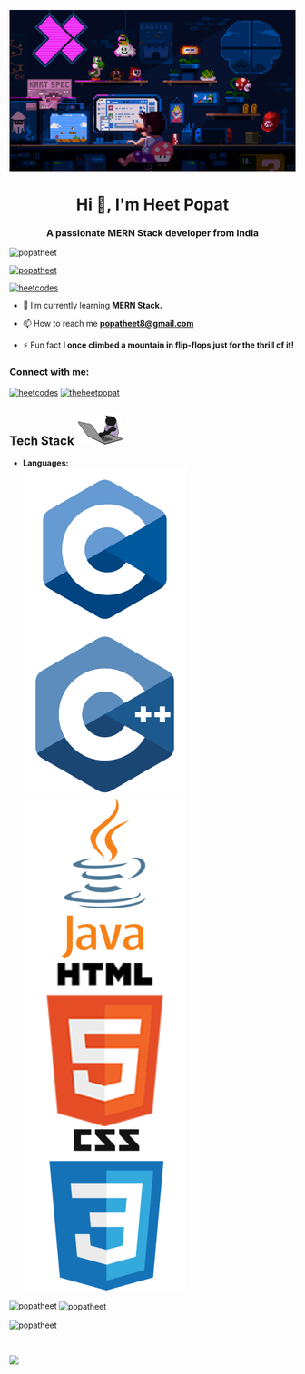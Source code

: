 ![Github readme banner](https://github.com/ajay-mandal/ajay-mandal/blob/65e60f8c7ada091df0041030455e984f5b23cef3/badges/225813708-98b745f2-7d22-48cf-9150-083f1b00d6c9.gif)
<h1 align="center">Hi 👋, I'm Heet Popat</h1>
<h3 align="center">A passionate MERN Stack developer from India</h3>

<p align="left"> <img src="https://komarev.com/ghpvc/?username=popatheet&label=Profile%20views&color=0e75b6&style=flat" alt="popatheet" /> </p>

<p align="left"> <a href="https://github.com/ryo-ma/github-profile-trophy"><img src="https://github-profile-trophy.vercel.app/?username=popatheet" alt="popatheet" /></a> </p>

<p align="left"> <a href="https://twitter.com/heetcodes" target="blank"><img src="https://img.shields.io/twitter/follow/heetcodes?logo=twitter&style=for-the-badge" alt="heetcodes" /></a> </p>

- 🌱 I’m currently learning **MERN Stack.**

- 📫 How to reach me **popatheet8@gmail.com**

- ⚡ Fun fact **I once climbed a mountain in flip-flops just for the thrill of it!**

<h3 align="left">Connect with me:</h3>
<p align="left">
<a href="https://twitter.com/heetcodes" target="blank"><img align="center" src="https://raw.githubusercontent.com/rahuldkjain/github-profile-readme-generator/master/src/images/icons/Social/twitter.svg" alt="heetcodes" height="30" width="40" /></a>
<a href="https://linkedin.com/in/theheetpopat" target="blank"><img align="center" src="https://raw.githubusercontent.com/rahuldkjain/github-profile-readme-generator/master/src/images/icons/Social/linked-in-alt.svg" alt="theheetpopat" height="30" width="40" /></a>
</p>

## Tech Stack <img src = "https://github.com/ajay-mandal/ajay-mandal/blob/2dcbdc4abcd89dfca1ec2b174239cd7ff9f66593/badges/243199547-42077049-1939-493e-9a19-47ca5db36643.gif" width="80">

- **Languages:**  
  ![C](https://raw.githubusercontent.com/github/explore/main/topics/c/c.png)
  ![C++](https://raw.githubusercontent.com/github/explore/main/topics/cpp/cpp.png)
  ![Java](https://raw.githubusercontent.com/github/explore/main/topics/java/java.png)
  ![HTML](https://raw.githubusercontent.com/github/explore/main/topics/html/html.png)
  ![CSS](https://raw.githubusercontent.com/github/explore/main/topics/css/css.png)


<p><img align="left" src="https://github-readme-stats.vercel.app/api/top-langs?username=popatheet&show_icons=true&locale=en&layout=compact" alt="popatheet" /></p>

<p>&nbsp;<img align="center" src="https://github-readme-stats.vercel.app/api?username=popatheet&show_icons=true&locale=en" alt="popatheet" /></p>

<p><img align="center" src="https://github-readme-streak-stats.herokuapp.com/?user=popatheet&" alt="popatheet" /></p>
<br>

![](under-construction.gif)

<br>
